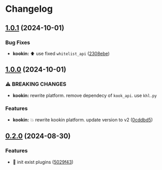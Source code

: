 # Changelog

## [1.0.1](https://github.com/Aimerny/MCDRPlugins/compare/kookin-v1.0.0...kookin-v1.0.1) (2024-10-01)


### Bug Fixes

* **kookin:** :arrow_up: use fixed `whitelist_api` ([2308ebe](https://github.com/Aimerny/MCDRPlugins/commit/2308ebe8f6955e0219d602a7ef23d328243cd720))

## [1.0.0](https://github.com/Aimerny/MCDRPlugins/compare/kookin-v0.2.0...kookin-v1.0.0) (2024-10-01)


### ⚠ BREAKING CHANGES

* **kookin:** rewrite platform. remove dependecy of `kook_api`. use `khl.py`

### Features

* **kookin:** :boom: rewrite kookin platform. update version to v2 ([0cddbd5](https://github.com/Aimerny/MCDRPlugins/commit/0cddbd50103dd90de8149e7776ddba425484b28c))

## [0.2.0](https://github.com/Aimerny/MCDRPlugins/compare/kookin-v0.1.6...kookin-v0.2.0) (2024-08-30)


### Features

* :tada: init exist plugins ([5029f43](https://github.com/Aimerny/MCDRPlugins/commit/5029f430f3a376878270a08124a73cad63af7bc5))
